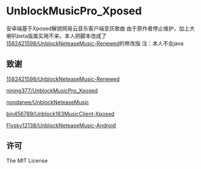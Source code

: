 # UnblockMusicPro_Xposed

安卓端基于Xposed解锁网易云音乐客户端变灰歌曲
由于原作者停止维护，加上大喇叭beta版属实用不来，本人把脚本改成了[1582421598/UnblockNeteaseMusic-Renewed](https://github.com/1582421598/UnblockNeteaseMusic-Renewed)的修改版
注：本人不会java

## 致谢

[1582421598/UnblockNeteaseMusic-Renewed](https://github.com/1582421598/UnblockNeteaseMusic-Renewed)

[nining377/UnblockMusicPro_Xposed](https://github.com/nining377/UnblockMusicPro_Xposed)

[nondanee/UnblockNeteaseMusic](https://github.com/nondanee/UnblockNeteaseMusic)

[bin456789/Unblock163MusicClient-Xposed](https://github.com/bin456789/Unblock163MusicClient-Xposed)

[Flysky12138/UnblockNeteaseMusic-Android](https://github.com/Flysky12138/UnblockNeteaseMusic-Android)

## 许可

The MIT License
